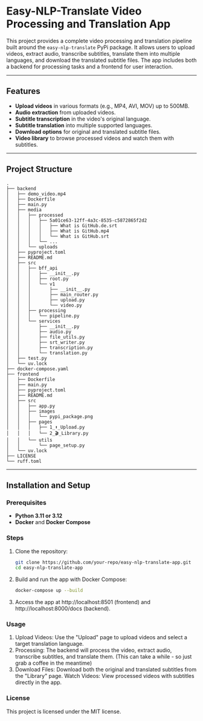 # Easy-NLP-Translate Video Processing and Translation App

This project provides a complete video processing and translation pipeline built around the `easy-nlp-translate` PyPi package. It allows users to upload videos, extract audio, transcribe subtitles, translate them into multiple languages, and download the translated subtitle files. The app includes both a backend for processing tasks and a frontend for user interaction.

---

## Features

- **Upload videos** in various formats (e.g., MP4, AVI, MOV) up to 500MB.
- **Audio extraction** from uploaded videos.
- **Subtitle transcription** in the video's original language.
- **Subtitle translation** into multiple supported languages.
- **Download options** for original and translated subtitle files.
- **Video library** to browse processed videos and watch them with subtitles.

---

## Project Structure

``` tree
.
├── backend
│   ├── demo_video.mp4
│   ├── Dockerfile
│   ├── main.py
│   ├── media
│   │   ├── processed
│   │   │   ├── 5a01ce63-12ff-4a3c-8535-c5872865f2d2
│   │   │   │   ├── What is GitHub.de.srt
│   │   │   │   ├── What is GitHub.mp4
│   │   │   │   └── What is GitHub.srt
│   │   │   └── ...
│   │   └── uploads
│   ├── pyproject.toml
│   ├── README.md
│   ├── src
│   │   ├── bff_api
│   │   │   ├── __init__.py
│   │   │   ├── root.py
│   │   │   └── v1
│   │   │       ├── __init__.py
│   │   │       ├── main_router.py
│   │   │       ├── upload.py
│   │   │       └── video.py
│   │   ├── processing
│   │   │   └── pipeline.py
│   │   └── services
│   │       ├── __init__.py
│   │       ├── audio.py
│   │       ├── file_utils.py
│   │       ├── srt_writer.py
│   │       ├── transcription.py
│   │       └── translation.py
│   ├── test.py
│   └── uv.lock
├── docker-compose.yaml
├── frontend
│   ├── Dockerfile
│   ├── main.py
│   ├── pyproject.toml
│   ├── README.md
│   ├── src
│   │   ├── app.py
│   │   ├── images
│   │   │   └── pypi_package.png
│   │   ├── pages
│   │   │   ├── 1_⬆️_Upload.py
│   │   │   └── 2_🎬_Library.py
│   │   └── utils
│   │       └── page_setup.py
│   └── uv.lock
├── LICENSE
└── ruff.toml
```

---

## Installation and Setup

### Prerequisites

- **Python 3.11 or 3.12**
- **Docker** and **Docker Compose**

### Steps

1. Clone the repository:

   ```bash
   git clone https://github.com/your-repo/easy-nlp-translate-app.git
   cd easy-nlp-translate-app

2. Build and run the app with Docker Compose:

   ``` bash
   docker-compose up --build
   ```

3. Access the app at http://localhost:8501 (frontend) and http://localhost:8000/docs (backend).

### Usage

1. Upload Videos: Use the "Upload" page to upload videos and select a target translation language.
2. Processing: The backend will process the video, extract audio, transcribe subtitles, and translate them. (This can take a while - so just grab a coffee in the meantime)
3. Download Files: Download both the original and translated subtitles from the "Library" page.
Watch Videos: View processed videos with subtitles directly in the app.

### License

This project is licensed under the MIT license.

